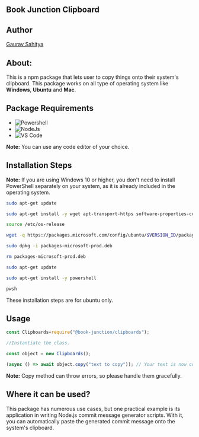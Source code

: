 ## Book Junction Clipboard

Author
---
[Gaurav Sahitya](https://www.linkedin.com/in/sahityagaurav4210)

About:
---
This is a npm package that lets user to copy things onto their system's clipboard. This package works on all type of operating system like **Windows**, **Ubuntu** and **Mac**.

Package Requirements
---
 - ![Powershell](https://img.icons8.com/fluency/48/powershell.png) 
 - ![NodeJs](https://img.icons8.com/fluency/48/node-js.png)
- ![VS Code](https://img.icons8.com/fluency/48/visual-studio.png)

**Note:** You can use any code editor of your choice.

Installation Steps
---
**Note:** If you are using Windows 10 or higher, you don't need to install PowerShell separately on your system, as it is already included in the operating system.

```sh
sudo apt-get update
```

```sh
sudo apt-get install -y wget apt-transport-https software-properties-common
```
```sh
source /etc/os-release
```

```sh
wget -q https://packages.microsoft.com/config/ubuntu/$VERSION_ID/packages-microsoft-prod.deb
```

```sh
sudo dpkg -i packages-microsoft-prod.deb
```

```sh
rm packages-microsoft-prod.deb
```

```sh
sudo apt-get update
```

```sh
sudo apt-get install -y powershell
```

```sh
pwsh
```
These installation steps are for ubuntu only.

Usage
---

```javascript
const Clipboards=require("@book-junction/clipboards");

//Instantiate the class.

const object = new Clipboards();

(async () => await object.copy("text to copy")); // Your text is now copied to your clipboard, press Ctrl+V to test.
```

**Note:** Copy method can throw errors, so please handle them gracefully.

Where it can be used?
---
This package has numerous use cases, but one practical example is its application in writing Node.js commit message generator scripts. With it, you can automatically paste the generated commit message onto the system's clipboard.
